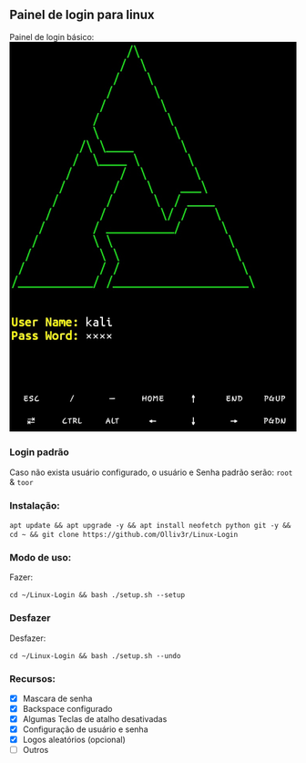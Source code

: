 ## Painel de login para linux
Painel de login básico:
![main](https://github.com/Olliv3r/Linux-Login/blob/main/media/main.jpg)

### Login padrão 
Caso não exista usuário configurado, o usuário e Senha padrão serão: `root` & `toor`

### Instalação:
```
apt update && apt upgrade -y && apt install neofetch python git -y && cd ~ && git clone https://github.com/Olliv3r/Linux-Login
```

### Modo de uso:
Fazer:
```
cd ~/Linux-Login && bash ./setup.sh --setup
```

### Desfazer
Desfazer:
```
cd ~/Linux-Login && bash ./setup.sh --undo
```

### Recursos:

- [x] Mascara de senha
- [x] Backspace configurado
- [x] Algumas Teclas de atalho desativadas
- [x] Configuração de usuário e senha
- [x] Logos aleatórios (opcional)
- [ ] Outros
